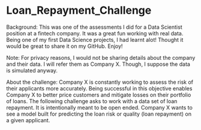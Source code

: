 # Loan_Repayment_Challenge

Background: This was one of the assessments I did for a Data Scientist position at a fintech company. It was a great fun working with real data. Being one of my first Data Science projects, I had learnt alot! Thought it would be great to share it on my GitHub. Enjoy!

Note: For privacy reasons, I would not be sharing details about the company and their data. I will refer them as Company X. Though, I suppose the data is simulated anyway.

About the challenge:
Company X is constantly working to assess the risk of their applicants more accurately. Being successful
in this objective enables Company X to better price customers and mitigate losses on their portfolio of loans. The following
challenge asks to work with a data set of loan repayment. It is intentionally meant to be open ended. Company X wants to see a model built for predicting the loan risk or quality (loan repayment) on a given applicant.

